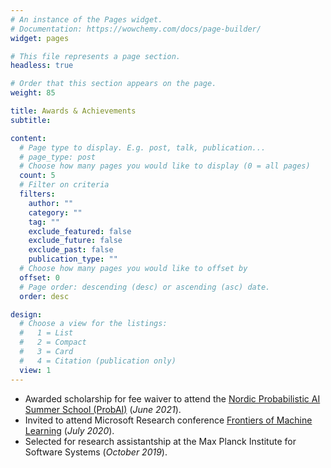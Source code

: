 ```yaml
---
# An instance of the Pages widget.
# Documentation: https://wowchemy.com/docs/page-builder/
widget: pages

# This file represents a page section.
headless: true

# Order that this section appears on the page.
weight: 85

title: Awards & Achievements
subtitle:

content:
  # Page type to display. E.g. post, talk, publication...
  # page_type: post
  # Choose how many pages you would like to display (0 = all pages)
  count: 5
  # Filter on criteria
  filters:
    author: ""
    category: ""
    tag: ""
    exclude_featured: false
    exclude_future: false
    exclude_past: false
    publication_type: ""
  # Choose how many pages you would like to offset by
  offset: 0
  # Page order: descending (desc) or ascending (asc) date.
  order: desc

design:
  # Choose a view for the listings:
  #   1 = List
  #   2 = Compact
  #   3 = Card
  #   4 = Citation (publication only)
  view: 1
---
```


- Awarded scholarship for fee waiver to attend the [Nordic Probabilistic AI Summer School (ProbAI)](https://probabilistic.ai/) (*June 2021*). 
- Invited to attend Microsoft Research conference [Frontiers of Machine Learning](https://www.microsoft.com/en-us/research/event/frontiers-in-machine-learning-2020/) (*July 2020*).
- Selected for research assistantship at the Max Planck Institute for Software Systems (*October 2019*).
